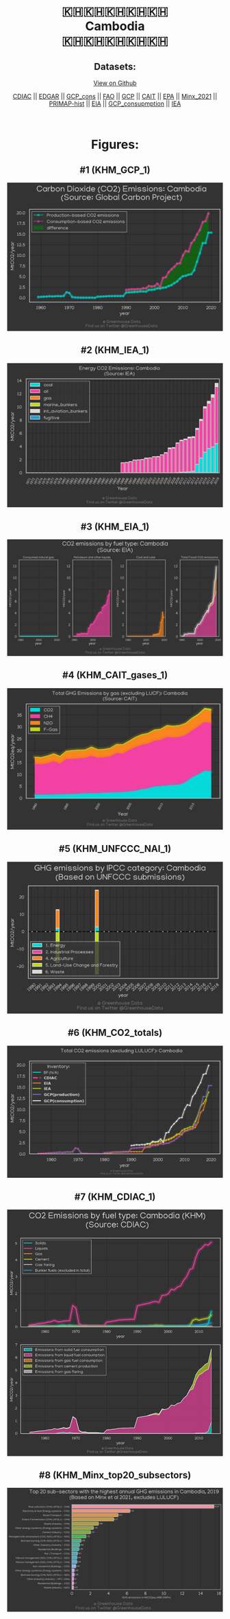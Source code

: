 
<center>
<h1 align="center">
🇰🇭🇰🇭🇰🇭🇰🇭🇰🇭
<br>
Cambodia
<br>
🇰🇭🇰🇭🇰🇭🇰🇭🇰🇭
</h1>
<h2>Datasets:</h2>
<p><a href="https://github.com/dquintani/GreenhouseData/tree/master/country_data/KHM_Cambodia/data">View on Github</a>
<br></p><p><a href="data/KHM_CDIAC.csv">CDIAC</a> || <a href="data/KHM_EDGAR.csv">EDGAR</a> || <a href="data/KHM_GCP_cons.csv">GCP_cons</a> || <a href="data/KHM_FAO.csv">FAO</a> || <a href="data/KHM_GCP.csv">GCP</a> || <a href="data/KHM_CAIT.csv">CAIT</a> || <a href="data/KHM_EPA.csv">EPA</a> || <a href="data/KHM_Minx_2021.csv">Minx_2021</a> || <a href="data/KHM_PRIMAP-hist.csv">PRIMAP-hist</a> || <a href="data/KHM_EIA.csv">EIA</a> || <a href="data/KHM_GCP_consupmption.csv">GCP_consupmption</a> || <a href="data/KHM_IEA.csv">IEA</a></p><p><br></p>
<h1>Figures:</h1><h2>#1 (KHM_GCP_1)</h2>
<p><img alt="" src="figures/KHM_GCP_1.png" /></p><h2>#2 (KHM_IEA_1)</h2>
<p><img alt="" src="figures/KHM_IEA_1.png" /></p><h2>#3 (KHM_EIA_1)</h2>
<p><img alt="" src="figures/KHM_EIA_1.png" /></p><h2>#4 (KHM_CAIT_gases_1)</h2>
<p><img alt="" src="figures/KHM_CAIT_gases_1.png" /></p><h2>#5 (KHM_UNFCCC_NAI_1)</h2>
<p><img alt="" src="figures/KHM_UNFCCC_NAI_1.png" /></p><h2>#6 (KHM_CO2_totals)</h2>
<p><img alt="" src="figures/KHM_CO2_totals.png" /></p><h2>#7 (KHM_CDIAC_1)</h2>
<p><img alt="" src="figures/KHM_CDIAC_1.png" /></p><h2>#8 (KHM_Minx_top20_subsectors)</h2>
<p><img alt="" src="figures/KHM_Minx_top20_subsectors.png" /></p>